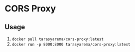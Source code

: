 # CORS Proxy

## Usage

1. `docker pull tarasyarema/cors-proxy:latest`
1. `docker run -p 8000:8000 tarasyarema/cors-proxy:latest`

